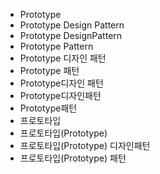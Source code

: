 ﻿- Prototype
- Prototype Design Pattern
- Prototype DesignPattern
- Prototype Pattern
- Prototype 디자인 패턴
- Prototype 패턴
- Prototype디자인 패턴
- Prototype디자인패턴
- Prototype패턴
- 프로토타입
- 프로토타입(Prototype)
- 프로토타입(Prototype) 디자인패턴
- 프로토타입(Prototype) 패턴
